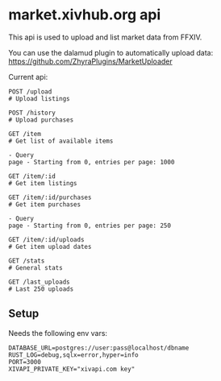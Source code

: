 # market.xivhub.org api

This api is used to upload and list market data from FFXIV.

You can use the dalamud plugin to automatically upload data: https://github.com/ZhyraPlugins/MarketUploader


Current api:

```
POST /upload
# Upload listings

POST /history
# Upload purchases

GET /item
# Get list of available items

- Query
page - Starting from 0, entries per page: 1000

GET /item/:id
# Get item listings

GET /item/:id/purchases
# Get item purchases

- Query
page - Starting from 0, entries per page: 250

GET /item/:id/uploads
# Get item upload dates

GET /stats
# General stats

GET /last_uploads
# Last 250 uploads

```

## Setup

Needs the following env vars:

```
DATABASE_URL=postgres://user:pass@localhost/dbname
RUST_LOG=debug,sqlx=error,hyper=info
PORT=3000
XIVAPI_PRIVATE_KEY="xivapi.com key"
```
